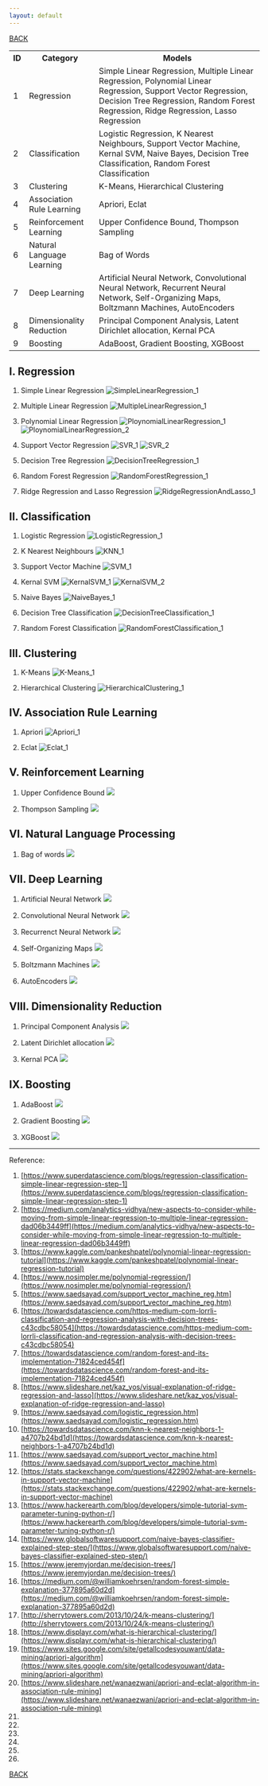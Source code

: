 ```yaml
---
layout: default
---
```


[BACK](./)

<table>
  <tr>
    <th>ID</th><th>Category</th><th>Models</th>
  </tr>
  <tr>
    <td>1</td><td>Regression</td><td>Simple Linear Regression, Multiple Linear Regression, Polynomial Linear Regression, Support Vector Regression, Decision Tree Regression, Random Forest Regression, Ridge Regression, Lasso Regression</td>
  </tr>
  <tr>
    <td>2</td><td>Classification</td><td>Logistic Regression, K Nearest Neighbours, Support Vector Machine, Kernal SVM, Naive Bayes, Decision Tree Classification, Random Forest Classification</td>
  </tr>
  <tr>
    <td>3</td><td>Clustering</td><td>K-Means, Hierarchical Clustering</td>
  </tr>
  <tr>
    <td>4</td><td>Association Rule Learning</td><td>Apriori, Eclat</td>
  </tr>
  <tr>
    <td>5</td><td>Reinforcement Learning</td><td>Upper Confidence Bound, Thompson Sampling</td>
  </tr>
  <tr>
    <td>6</td><td>Natural Language Learning</td><td>Bag of Words</td>
  </tr>
  <tr>
    <td>7</td><td>Deep Learning</td><td>Artificial Neural Network, Convolutional Neural Network, Recurrent Neural Network, Self-Organizing Maps, Boltzmann Machines, AutoEncoders</td>
  </tr>
  <tr>
    <td>8</td><td>Dimensionality Reduction</td><td>Principal Component Analysis, Latent Dirichlet allocation, Kernal PCA</td>
  </tr>
  <tr>
    <td>9</td><td>Boosting</td><td>AdaBoost, Gradient Boosting, XGBoost</td>
  </tr>
</table>

## I. Regression

1. Simple Linear Regression 
![SimpleLinearRegression_1](./images/Models/SimpleLinearRegression_1.png)

1. Multiple Linear Regression
![MultipleLinearRegression_1](./images/Models/MultipleLinearRegression_1.png)

1. Polynomial Linear Regression
![PloynomialLinearRegression_1](./images/Models/PloynomialLinearRegression_1.png)
![PloynomialLinearRegression_2](./images/Models/PloynomialLinearRegression_2.png)

1. Support Vector Regression
![SVR_1](./images/Models/SVR_1.png)
![SVR_2](./images/Models/SVR_2.png)

1. Decision Tree Regression
![DecisionTreeRegression_1](./images/Models/DecisionTreeRegression_1.png)

1. Random Forest Regression
![RandomForestRegression_1](./images/Models/RandomForestRegression_1.png)

1. Ridge Regression and Lasso Regression
![RidgeRegressionAndLasso_1](./images/Models/RidgeRegressionAndLasso_1.jpg)

## II. Classification

1. Logistic Regression
![LogisticRegression_1](./images/Models/LogisticRegression_1.png)

1. K Nearest Neighbours
![KNN_1](./images/Models/KNN_1.png)

1. Support Vector Machine
![SVM_1](./images/Models/SVM_1.png)

1. Kernal SVM
![KernalSVM_1](./images/Models/KernalSVM_1.png)
![KernalSVM_2](./images/Models/KernalSVM_2.png)

1. Naive Bayes
![NaiveBayes_1](./images/Models/NaiveBayes_1.png)

1. Decision Tree Classification
![DecisionTreeClassification_1](./images/Models/DecisionTreeClassification_1.png)

1. Random Forest Classification
![RandomForestClassification_1](./images/Models/RandomForestClassification_1.png)

## III. Clustering

1. K-Means
![K-Means_1](./images/Models/K-Means_1.png)

1. Hierarchical Clustering
![HierarchicalClustering_1](./images/Models/HierarchicalClustering_1.png)

## IV. Association Rule Learning

1. Apriori
![Apriori_1](./images/Models/Apriori_1.jpg)

1. Eclat
![Eclat_1](./images/Models/Eclat_1.jpg)

## V. Reinforcement Learning

1. Upper Confidence Bound
![](./images/Models/)

1. Thompson Sampling
![](./images/Models/)

## VI. Natural Language Processing

1. Bag of words
![](./images/Models/)

## VII. Deep Learning

1. Artificial Neural Network
![](./images/Models/)

1. Convolutional Neural Network
![](./images/Models/)

1. Recurrenct Neural Network
![](./images/Models/)

1. Self-Organizing Maps
![](./images/Models/)

1. Boltzmann Machines
![](./images/Models/)

1. AutoEncoders
![](./images/Models/)

## VIII. Dimensionality Reduction

1. Principal Component Analysis
![](./images/Models/)

1. Latent Dirichlet allocation
![](./images/Models/)

1. Kernal PCA
![](./images/Models/)

## IX. Boosting

1. AdaBoost
![](./images/Models/)

1. Gradient Boosting
![](./images/Models/)

1. XGBoost
![](./images/Models/)

* * *

Reference:

1. [https://www.superdatascience.com/blogs/regression-classification-simple-linear-regression-step-1](https://www.superdatascience.com/blogs/regression-classification-simple-linear-regression-step-1)
1. [https://medium.com/analytics-vidhya/new-aspects-to-consider-while-moving-from-simple-linear-regression-to-multiple-linear-regression-dad06b3449ff](https://medium.com/analytics-vidhya/new-aspects-to-consider-while-moving-from-simple-linear-regression-to-multiple-linear-regression-dad06b3449ff)
1. [https://www.kaggle.com/pankeshpatel/polynomial-linear-regression-tutorial](https://www.kaggle.com/pankeshpatel/polynomial-linear-regression-tutorial)
1. [https://www.nosimpler.me/polynomial-regression/](https://www.nosimpler.me/polynomial-regression/)
1. [https://www.saedsayad.com/support_vector_machine_reg.htm](https://www.saedsayad.com/support_vector_machine_reg.htm)
1. [https://towardsdatascience.com/https-medium-com-lorrli-classification-and-regression-analysis-with-decision-trees-c43cdbc58054](https://towardsdatascience.com/https-medium-com-lorrli-classification-and-regression-analysis-with-decision-trees-c43cdbc58054)
1. [https://towardsdatascience.com/random-forest-and-its-implementation-71824ced454f](https://towardsdatascience.com/random-forest-and-its-implementation-71824ced454f)
1. [https://www.slideshare.net/kaz_yos/visual-explanation-of-ridge-regression-and-lasso](https://www.slideshare.net/kaz_yos/visual-explanation-of-ridge-regression-and-lasso)
1. [https://www.saedsayad.com/logistic_regression.htm](https://www.saedsayad.com/logistic_regression.htm)
1. [https://towardsdatascience.com/knn-k-nearest-neighbors-1-a4707b24bd1d](https://towardsdatascience.com/knn-k-nearest-neighbors-1-a4707b24bd1d)
1. [https://www.saedsayad.com/support_vector_machine.htm](https://www.saedsayad.com/support_vector_machine.htm)
1. [https://stats.stackexchange.com/questions/422902/what-are-kernels-in-support-vector-machine](https://stats.stackexchange.com/questions/422902/what-are-kernels-in-support-vector-machine)
1. [https://www.hackerearth.com/blog/developers/simple-tutorial-svm-parameter-tuning-python-r/](https://www.hackerearth.com/blog/developers/simple-tutorial-svm-parameter-tuning-python-r/)
1. [https://www.globalsoftwaresupport.com/naive-bayes-classifier-explained-step-step/](https://www.globalsoftwaresupport.com/naive-bayes-classifier-explained-step-step/)
1. [https://www.jeremyjordan.me/decision-trees/](https://www.jeremyjordan.me/decision-trees/)
1. [https://medium.com/@williamkoehrsen/random-forest-simple-explanation-377895a60d2d](https://medium.com/@williamkoehrsen/random-forest-simple-explanation-377895a60d2d)
1. [http://sherrytowers.com/2013/10/24/k-means-clustering/](http://sherrytowers.com/2013/10/24/k-means-clustering/)
1. [https://www.displayr.com/what-is-hierarchical-clustering/](https://www.displayr.com/what-is-hierarchical-clustering/)
1. [https://www.sites.google.com/site/getallcodesyouwant/data-mining/apriori-algorithm](https://www.sites.google.com/site/getallcodesyouwant/data-mining/apriori-algorithm)
1. [https://www.slideshare.net/wanaezwani/apriori-and-eclat-algorithm-in-association-rule-mining](https://www.slideshare.net/wanaezwani/apriori-and-eclat-algorithm-in-association-rule-mining)
1. []()
1. []()
1. []()
1. []()
1. []()
1. []()


[BACK](./)

